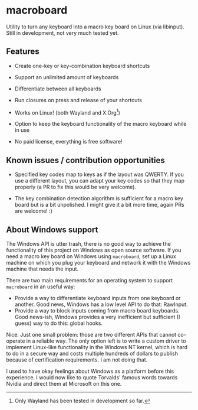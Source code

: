 # macroboard

Utility to turn any keyboard into a macro key board on Linux (via libinput). Still in development, not very much tested yet.

## Features

- Create one-key or key-combination keyboard shortcuts  

- Support an unlimited amount of keyboards  

- Differentiate between all keyboards  

- Run closures on press and release of your shortcuts  

- Works on Linux! (both Wayland and X.Org[^1])  

- Option to keep the keyboard functionality of the macro keyboard while in use  

- No paid license, everything is free software!  

[^1]: Only Wayland has been tested in development so far.

## Known issues / contribution opportunities

- Specified key codes map to keys as if the layout was QWERTY. If you use a different layout, you can adapt your key codes so that they map properly (a PR to fix this would be very welcome).

- The key combination detection algorithm is sufficient for a macro key board but is a bit unpolished. I might give it a bit more time, again PRs are welcome! :)

## About Windows support

The Windows API is utter trash, there is no good way to achieve the functionality of this project on Windows as open source software. If you need a macro key board on Windows using `macroboard`, set up a Linux machine on which you plug your keyboard and network it with the Windows machine that needs the input.

There are two main requirements for an operating system to support `macroboard` in an useful way:

- Provide a way to differentiate keyboard inputs from one keyboard or another. Good news, Windows has a low level API to do that: RawInput.
- Provide a way to block inputs coming from macro board keyboards. Good news-ish, Windows provides a very inefficient but sufficient (I guess) way to do this: global hooks.

Nice. Just one small problem: those are two different APIs that cannot co-operate in a reliable way. The only option left is to write a custom driver to implement Linux-like functionality in the Windows NT kernel, which is hard to do in a secure way and costs multiple hundreds of dollars to publish because of certification requirements. I am not doing that.

I used to have okay feelings about Windows as a platform before this experience. I would now like to quote Torvalds' famous words towards Nvidia and direct them at Microsoft on this one.
